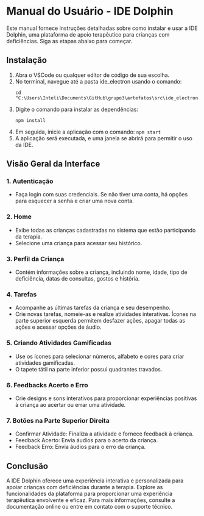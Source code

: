 # Manual do Usuário - IDE Dolphin

Este manual fornece instruções detalhadas sobre como instalar e usar a IDE Dolphin, uma plataforma de apoio terapêutico para crianças com deficiências. Siga as etapas abaixo para começar.

## Instalação

1. Abra o VSCode ou qualquer editor de código de sua escolha.
2. No terminal, navegue até a pasta ide_electron usando o comando:
   ```
   cd "C:\Users\Inteli\Documents\GitHub\grupo3\artefatos\src\ide_electron"
     ```
3. Digite o comando para instalar as dependências:
    ```
    npm install
     ```
4. Em seguida, inicie a aplicação com o comando:
       ```
        npm start
        ```     
5. A aplicação será executada, e uma janela se abrirá para permitir o uso da IDE.

## Visão Geral da Interface
### 1. Autenticação
- Faça login com suas credenciais. Se não tiver uma conta, há opções para esquecer a senha e criar uma nova conta.
### 2. Home
- Exibe todas as crianças cadastradas no sistema que estão participando da terapia.
- Selecione uma criança para acessar seu histórico.
### 3. Perfil da Criança
- Contém informações sobre a criança, incluindo nome, idade, tipo de deficiência, datas de consultas, gostos e história.
### 4. Tarefas
- Acompanhe as últimas tarefas da criança e seu desempenho.
- Crie novas tarefas, nomeie-as e realize atividades interativas.
Ícones na parte superior esquerda permitem desfazer ações, apagar todas as ações e acessar opções de áudio.
### 5. Criando Atividades Gamificadas
- Use os ícones para selecionar números, alfabeto e cores para criar atividades gamificadas.
- O tapete tátil na parte inferior possui quadrantes travados.
### 6. Feedbacks Acerto e Erro
- Crie designs e sons interativos para proporcionar experiências positivas à criança ao acertar ou errar uma atividade.
### 7. Botões na Parte Superior Direita
- Confirmar Atividade: Finaliza a atividade e fornece feedback à criança.
- Feedback Acerto: Envia áudios para o acerto da criança.
- Feedback Erro: Envia áudios para o erro da criança.
## Conclusão
A IDE Dolphin oferece uma experiência interativa e personalizada para apoiar crianças com deficiências durante a terapia. Explore as funcionalidades da plataforma para proporcionar uma experiência terapêutica envolvente e eficaz. Para mais informações, consulte a documentação online ou entre em contato com o suporte técnico.
